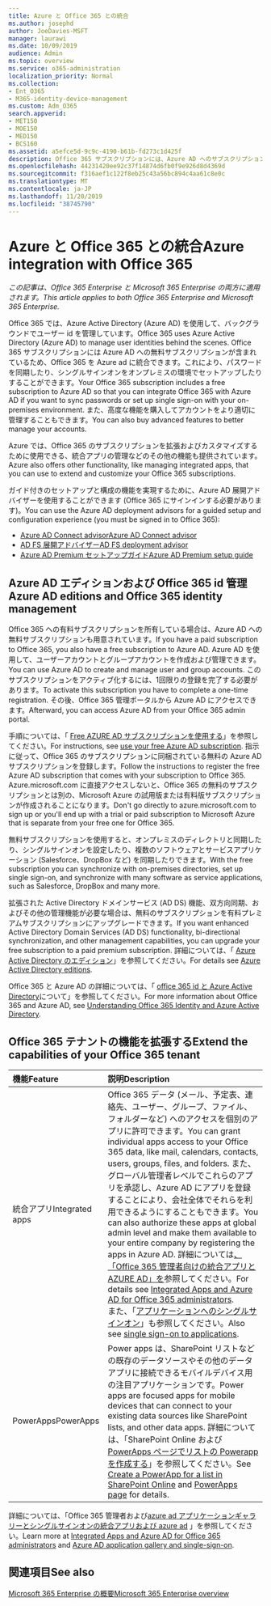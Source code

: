 ```yaml
---
title: Azure と Office 365 との統合
ms.author: josephd
author: JoeDavies-MSFT
manager: laurawi
ms.date: 10/09/2019
audience: Admin
ms.topic: overview
ms.service: o365-administration
localization_priority: Normal
ms.collection:
- Ent_O365
- M365-identity-device-management
ms.custom: Adm_O365
search.appverid:
- MET150
- MOE150
- MED150
- BCS160
ms.assetid: a5efce5d-9c9c-4190-b61b-fd273c1d425f
description: Office 365 サブスクリプションには、Azure AD へのサブスクリプションが含まれています。 オンプレミス環境でパスワード同期またはシングルサインオンを行う場合は、Office 365 を Azure AD と統合します。
ms.openlocfilehash: 44231420ee92c37f14874d6fb0f9e926d8d4369d
ms.sourcegitcommit: f316aef1c122f8eb25c43a56bc894c4aa61c8e0c
ms.translationtype: MT
ms.contentlocale: ja-JP
ms.lasthandoff: 11/20/2019
ms.locfileid: "38745790"
---
```

# <a name="azure-integration-with-office-365"></a><span data-ttu-id="9c1cb-104">Azure と Office 365 との統合</span><span class="sxs-lookup"><span data-stu-id="9c1cb-104">Azure integration with Office 365</span></span>

<span data-ttu-id="9c1cb-105">*この記事は、Office 365 Enterprise と Microsoft 365 Enterprise の両方に適用されます。*</span><span class="sxs-lookup"><span data-stu-id="9c1cb-105">*This article applies to both Office 365 Enterprise and Microsoft 365 Enterprise.*</span></span>

<span data-ttu-id="9c1cb-106">Office 365 では、Azure Active Directory (Azure AD) を使用して、バックグラウンドでユーザー id を管理しています。</span><span class="sxs-lookup"><span data-stu-id="9c1cb-106">Office 365 uses Azure Active Directory (Azure AD) to manage user identities behind the scenes.</span></span> <span data-ttu-id="9c1cb-107">Office 365 サブスクリプションには Azure AD への無料サブスクリプションが含まれているため、Office 365 を Azure ad に統合できます。これにより、パスワードを同期したり、シングルサインオンをオンプレミスの環境でセットアップしたりすることができます。</span><span class="sxs-lookup"><span data-stu-id="9c1cb-107">Your Office 365 subscription includes a free subscription to Azure AD so that you can integrate Office 365 with Azure AD if you want to sync passwords or set up single sign-on with your on-premises environment.</span></span> <span data-ttu-id="9c1cb-108">また、高度な機能を購入してアカウントをより適切に管理することもできます。</span><span class="sxs-lookup"><span data-stu-id="9c1cb-108">You can also buy advanced features to better manage your accounts.</span></span>
  
<span data-ttu-id="9c1cb-109">Azure では、Office 365 のサブスクリプションを拡張およびカスタマイズするために使用できる、統合アプリの管理などのその他の機能も提供されています。</span><span class="sxs-lookup"><span data-stu-id="9c1cb-109">Azure also offers other functionality, like managing integrated apps, that you can use to extend and customize your Office 365 subscriptions.</span></span>
  
<span data-ttu-id="9c1cb-110">ガイド付きのセットアップと構成の機能を実現するために、Azure AD 展開アドバイザーを使用することができます (Office 365 にサインインする必要があります)。</span><span class="sxs-lookup"><span data-stu-id="9c1cb-110">You can use the Azure AD deployment advisors for a guided setup and configuration experience (you must be signed in to Office 365):</span></span>

 - [<span data-ttu-id="9c1cb-111">Azure AD Connect advisor</span><span class="sxs-lookup"><span data-stu-id="9c1cb-111">Azure AD Connect advisor</span></span>](https://aka.ms/aadconnectpwsync)
 - [<span data-ttu-id="9c1cb-112">AD FS 展開アドバイザー</span><span class="sxs-lookup"><span data-stu-id="9c1cb-112">AD FS deployment advisor</span></span>](https://aka.ms/adfsguidance)
 - [<span data-ttu-id="9c1cb-113">Azure AD Premium セットアップガイド</span><span class="sxs-lookup"><span data-stu-id="9c1cb-113">Azure AD Premium setup guide</span></span>](https://aka.ms/aadpguidance)
  
## <a name="azure-ad-editions-and-office-365-identity-management"></a><span data-ttu-id="9c1cb-114">Azure AD エディションおよび Office 365 id 管理</span><span class="sxs-lookup"><span data-stu-id="9c1cb-114">Azure AD editions and Office 365 identity management</span></span>

<span data-ttu-id="9c1cb-115">Office 365 への有料サブスクリプションを所有している場合は、Azure AD への無料サブスクリプションも用意されています。</span><span class="sxs-lookup"><span data-stu-id="9c1cb-115">If you have a paid subscription to Office 365, you also have a free subscription to Azure AD.</span></span> <span data-ttu-id="9c1cb-116">Azure AD を使用して、ユーザーアカウントとグループアカウントを作成および管理できます。</span><span class="sxs-lookup"><span data-stu-id="9c1cb-116">You can use Azure AD to create and manage user and group accounts.</span></span> <span data-ttu-id="9c1cb-117">このサブスクリプションをアクティブ化するには、1回限りの登録を完了する必要があります。</span><span class="sxs-lookup"><span data-stu-id="9c1cb-117">To activate this subscription you have to complete a one-time registration.</span></span> <span data-ttu-id="9c1cb-118">その後、Office 365 管理ポータルから Azure AD にアクセスできます。</span><span class="sxs-lookup"><span data-stu-id="9c1cb-118">Afterward, you can access Azure AD from your Office 365 admin portal.</span></span> 

<span data-ttu-id="9c1cb-119">手順については、「 [Free AZURE AD サブスクリプションを使用する](https://go.microsoft.com/fwlink/p/?LinkId=617127)」を参照してください。</span><span class="sxs-lookup"><span data-stu-id="9c1cb-119">For instructions, see [use your free Azure AD subscription](https://go.microsoft.com/fwlink/p/?LinkId=617127).</span></span> <span data-ttu-id="9c1cb-120">指示に従って、Office 365 のサブスクリプションに同梱されている無料の Azure AD サブスクリプションを登録します。</span><span class="sxs-lookup"><span data-stu-id="9c1cb-120">Follow the instructions to register the free Azure AD subscription that comes with your subscription to Office 365.</span></span> <span data-ttu-id="9c1cb-121">Azure.microsoft.com に直接アクセスしないと、Office 365 の無料のサブスクリプションとは別の、Microsoft Azure の試用版または有料版サブスクリプションが作成されることになります。</span><span class="sxs-lookup"><span data-stu-id="9c1cb-121">Don't go directly to azure.microsoft.com to sign up or you'll end up with a trial or paid subscription to Microsoft Azure that is separate from your free one for Office 365.</span></span> 
  
<span data-ttu-id="9c1cb-122">無料サブスクリプションを使用すると、オンプレミスのディレクトリと同期したり、シングルサインオンを設定したり、複数のソフトウェアとサービスアプリケーション (Salesforce、DropBox など) を同期したりできます。</span><span class="sxs-lookup"><span data-stu-id="9c1cb-122">With the free subscription you can synchronize with on-premises directories, set up single sign-on, and synchronize with many software as service applications, such as Salesforce, DropBox and many more.</span></span>
  
<span data-ttu-id="9c1cb-123">拡張された Active Directory ドメインサービス (AD DS) 機能、双方向同期、およびその他の管理機能が必要な場合は、無料のサブスクリプションを有料プレミアムサブスクリプションにアップグレードできます。</span><span class="sxs-lookup"><span data-stu-id="9c1cb-123">If you want enhanced Active Directory Domain Services (AD DS) functionality, bi-directional synchronization, and other management capabilities, you can upgrade your free subscription to a paid premium subscription.</span></span> <span data-ttu-id="9c1cb-124">詳細については、「 [Azure Active Directory のエディション](https://azure.microsoft.com/pricing/details/active-directory/)」を参照してください。</span><span class="sxs-lookup"><span data-stu-id="9c1cb-124">For details see [Azure Active Directory editions](https://azure.microsoft.com/pricing/details/active-directory/).</span></span>
  
<span data-ttu-id="9c1cb-125">Office 365 と Azure AD の詳細については、「 [office 365 id と Azure Active Directory](https://docs.microsoft.com/office365/enterprise/about-office-365-identity)について」を参照してください。</span><span class="sxs-lookup"><span data-stu-id="9c1cb-125">For more information about Office 365 and Azure AD, see [Understanding Office 365 Identity and Azure Active Directory](https://docs.microsoft.com/office365/enterprise/about-office-365-identity).</span></span>
  
## <a name="extend-the-capabilities-of-your-office-365-tenant"></a><span data-ttu-id="9c1cb-126">Office 365 テナントの機能を拡張する</span><span class="sxs-lookup"><span data-stu-id="9c1cb-126">Extend the capabilities of your Office 365 tenant</span></span>

|<span data-ttu-id="9c1cb-127">**機能**</span><span class="sxs-lookup"><span data-stu-id="9c1cb-127">**Feature**</span></span>|<span data-ttu-id="9c1cb-128">**説明**</span><span class="sxs-lookup"><span data-stu-id="9c1cb-128">**Description**</span></span>|
|:-----|:-----|
|<span data-ttu-id="9c1cb-129">統合アプリ</span><span class="sxs-lookup"><span data-stu-id="9c1cb-129">Integrated apps</span></span>  <br/> |<span data-ttu-id="9c1cb-130">Office 365 データ (メール、予定表、連絡先、ユーザー、グループ、ファイル、フォルダーなど) へのアクセスを個別のアプリに許可できます。</span><span class="sxs-lookup"><span data-stu-id="9c1cb-130">You can grant individual apps access to your Office 365 data, like mail, calendars, contacts, users, groups, files, and folders.</span></span> <span data-ttu-id="9c1cb-131">また、グローバル管理者レベルでこれらのアプリを承認し、Azure AD にアプリを登録することにより、会社全体でそれらを利用できるようにすることもできます。</span><span class="sxs-lookup"><span data-stu-id="9c1cb-131">You can also authorize these apps at global admin level and make them available to your entire company by registering the apps in Azure AD.</span></span> <span data-ttu-id="9c1cb-132">詳細については[、「Office 365 管理者向けの統合アプリと AZURE AD」を](https://support.office.com/article/cb2250e3-451e-416f-bf4e-363549652c2a)参照してください。</span><span class="sxs-lookup"><span data-stu-id="9c1cb-132">For details see [Integrated Apps and Azure AD for Office 365 administrators](https://support.office.com/article/cb2250e3-451e-416f-bf4e-363549652c2a).</span></span>  <br/> <span data-ttu-id="9c1cb-133">また、「[アプリケーションへのシングルサインオン](https://go.microsoft.com/fwlink/p/?LinkId=698604)」も参照してください。</span><span class="sxs-lookup"><span data-stu-id="9c1cb-133">Also see [single sign-on to applications](https://go.microsoft.com/fwlink/p/?LinkId=698604).</span></span>  <br/> |
|<span data-ttu-id="9c1cb-134">PowerApps</span><span class="sxs-lookup"><span data-stu-id="9c1cb-134">PowerApps</span></span>  <br/> | <span data-ttu-id="9c1cb-135">Power apps は、SharePoint リストなどの既存のデータソースやその他のデータアプリに接続できるモバイルデバイス用の注目アプリケーションです。</span><span class="sxs-lookup"><span data-stu-id="9c1cb-135">Power apps are focused apps for mobile devices that can connect to your existing data sources like SharePoint lists, and other data apps.</span></span> <span data-ttu-id="9c1cb-136">詳細については、「SharePoint Online および[PowerApps ページ](https://powerapps.microsoft.com/)[でリストの Powerapp を作成する](https://support.office.com/article/9338b2d2-67ac-4b81-8e67-97da27e5e9ab)」を参照してください。</span><span class="sxs-lookup"><span data-stu-id="9c1cb-136">See [Create a PowerApp for a list in SharePoint Online](https://support.office.com/article/9338b2d2-67ac-4b81-8e67-97da27e5e9ab) and [PowerApps page](https://powerapps.microsoft.com/) for details.</span></span>  <br/> |
   
<span data-ttu-id="9c1cb-137">詳細については、「Office 365 管理者および[azure ad アプリケーションギャラリーとシングルサインオン](https://docs.microsoft.com/azure/active-directory/manage-apps/what-is-single-sign-on)[の統合アプリおよび azure ad](integrated-apps-and-azure-ads.md) 」を参照してください。</span><span class="sxs-lookup"><span data-stu-id="9c1cb-137">Learn more at [Integrated Apps and Azure AD for Office 365 administrators](integrated-apps-and-azure-ads.md) and [Azure AD application gallery and single-sign-on](https://docs.microsoft.com/azure/active-directory/manage-apps/what-is-single-sign-on).</span></span>

## <a name="see-also"></a><span data-ttu-id="9c1cb-138">関連項目</span><span class="sxs-lookup"><span data-stu-id="9c1cb-138">See also</span></span>

[<span data-ttu-id="9c1cb-139">Microsoft 365 Enterprise の概要</span><span class="sxs-lookup"><span data-stu-id="9c1cb-139">Microsoft 365 Enterprise overview</span></span>](https://docs.microsoft.com/microsoft-365/enterprise/microsoft-365-overview)
